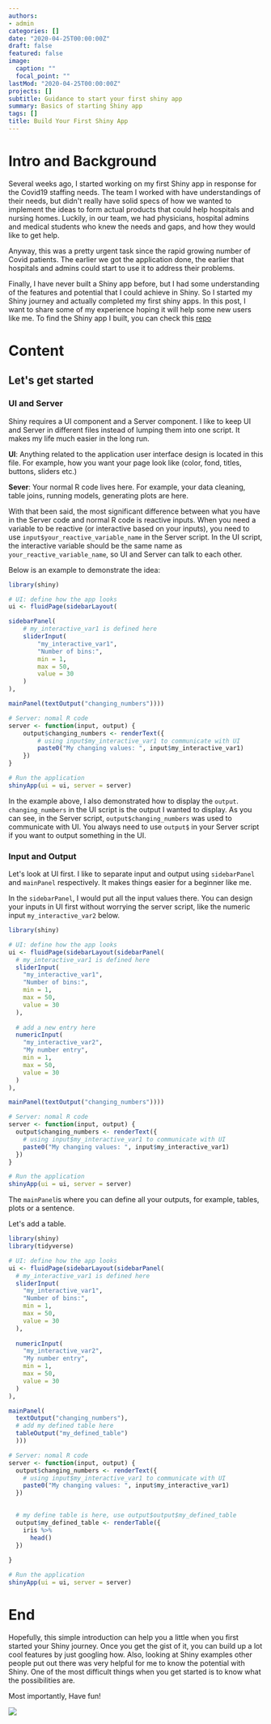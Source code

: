 ```yaml
---
authors:
- admin
categories: []
date: "2020-04-25T00:00:00Z"
draft: false
featured: false
image:
  caption: ""
  focal_point: ""
lastMod: "2020-04-25T00:00:00Z"
projects: []
subtitle: Guidance to start your first shiny app
summary: Basics of starting Shiny app
tags: []
title: Build Your First Shiny App
---
```


# Intro and Background

Several weeks ago, I started working on my first Shiny app in response for the Covid19 staffing needs. The team I worked with have understandings of their needs, but didn't really have solid specs of how we wanted to implement the ideas to form actual products that could help hospitals and nursing homes. Luckily, in our team, we had physicians, hospital admins and medical students who knew the needs and gaps, and how they would like to get help.

Anyway, this was a pretty urgent task since the rapid growing number of Covid patients. The earlier we got the application done, the earlier that hospitals and admins could start to use it to address their problems.

Finally, I have never built a Shiny app before, but I had some understanding of the features and potential that I could achieve in Shiny. So I started my Shiny journey and actually completed my first shiny apps. In this post, I want to share some of my experience hoping it will help some new users like me. To find the Shiny app I built, you can check this [repo](https://github.com/UMCSTaR/staff_projection)

# Content

## Let's get started

### UI and Server

Shiny requires a UI component and a Server component. I like to keep UI and Server in different files instead of lumping them into one script. It makes my life much easier in the long run.

**UI**: Anything related to the application user interface design is located in this file. For example, how you want your page look like (color, fond, titles, buttons, sliders etc.)

**Sever**: Your normal R code lives here. For example, your data cleaning, table joins, running models, generating plots are here.

With that been said, the most significant difference between what you have in the Server code and normal R code is reactive inputs. When you need a variable to be reactive (or interactive based on your inputs), you need to use `input$your_reactive_variable_name` in the Server script. In the UI script, the interactive variable should be the same name as `your_reactive_variable_name`, so UI and Server can talk to each other.

Below is an example to demonstrate the idea:

```r
library(shiny)

# UI: define how the app looks
ui <- fluidPage(sidebarLayout(

sidebarPanel(
    # my_interactive_var1 is defined here
    sliderInput(
        "my_interactive_var1",
        "Number of bins:",
        min = 1,
        max = 50,
        value = 30
    )
),

mainPanel(textOutput("changing_numbers"))))

# Server: nomal R code
server <- function(input, output) {
    output$changing_numbers <- renderText({
        # using input$my_interactive_var1 to communicate with UI
        paste0("My changing values: ", input$my_interactive_var1)
    })
}

# Run the application
shinyApp(ui = ui, server = server)
```

In the example above, I also demonstrated how to display the `output`. `changing_numbers` in the UI script is the output I wanted to display. As you can see, in the Server script, `output$changing_numbers` was used to 
communicate with UI. You always need to use `output$` in your Server script if you want to output something in the UI.

### Input and Output

Let's look at UI first. I like to separate input and output using `sidebarPanel` and `mainPanel` respectively. It makes things easier for a beginner like me.

In the `sidebarPanel`, I would put all the input values there. You can design your inputs in UI first without worrying the server script, like the numeric input `my_interactive_var2` below.

```r
library(shiny)

# UI: define how the app looks
ui <- fluidPage(sidebarLayout(sidebarPanel(
  # my_interactive_var1 is defined here
  sliderInput(
    "my_interactive_var1",
    "Number of bins:",
    min = 1,
    max = 50,
    value = 30
  ),
  
  # add a new entry here
  numericInput(
    "my_interactive_var2",
    "My number entry",
    min = 1,
    max = 50,
    value = 30
  )
),

mainPanel(textOutput("changing_numbers"))))

# Server: nomal R code
server <- function(input, output) {
  output$changing_numbers <- renderText({
    # using input$my_interactive_var1 to communicate with UI
    paste0("My changing values: ", input$my_interactive_var1)
  })
}

# Run the application
shinyApp(ui = ui, server = server)

```

The `mainPanel`is where you can define all your outputs, for example, tables, plots or a sentence.

Let's add a table.

```r
library(shiny)
library(tidyverse)

# UI: define how the app looks
ui <- fluidPage(sidebarLayout(sidebarPanel(
  # my_interactive_var1 is defined here
  sliderInput(
    "my_interactive_var1",
    "Number of bins:",
    min = 1,
    max = 50,
    value = 30
  ),
  
  numericInput(
    "my_interactive_var2",
    "My number entry",
    min = 1,
    max = 50,
    value = 30
  )
),

mainPanel(
  textOutput("changing_numbers"),
  # add my defined table here
  tableOutput("my_defined_table")
  )))

# Server: nomal R code
server <- function(input, output) {
  output$changing_numbers <- renderText({
    # using input$my_interactive_var1 to communicate with UI
    paste0("My changing values: ", input$my_interactive_var1)
  })
  

  # my define table is here, use output$output$my_defined_table
  output$my_defined_table <- renderTable({
    iris %>% 
      head()
  })
  
}

# Run the application
shinyApp(ui = ui, server = server)
```

# End

Hopefully, this simple introduction can help you a little when you first started your Shiny journey. Once you get the gist of it, you can build up a lot cool features by just googling how. Also, looking at Shiny examples other people put out there was very helpful for me to know the potential with Shiny. One of the most difficult things when you get started is to know what the possibilities are.

Most importantly, Have fun!

![](./fun.jpg)


